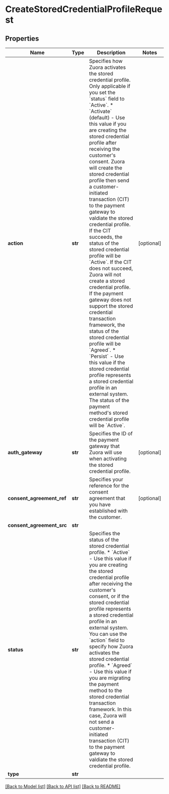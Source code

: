 # CreateStoredCredentialProfileRequest

## Properties
Name | Type | Description | Notes
------------ | ------------- | ------------- | -------------
**action** | **str** | Specifies how Zuora activates the stored credential profile. Only applicable if you set the &#x60;status&#x60; field to &#x60;Active&#x60;.  * &#x60;Activate&#x60; (default) - Use this value if you are creating the stored credential profile after receiving the customer&#39;s consent.    Zuora will create the stored credential profile then send a customer-initiated transaction (CIT) to the payment gateway to valdiate the stored credential profile. If the CIT succeeds, the status of the stored credential profile will be &#x60;Active&#x60;. If the CIT does not succeed, Zuora will not create a stored credential profile.      If the payment gateway does not support the stored credential transaction framework, the status of the stored credential profile will be &#x60;Agreed&#x60;.   * &#x60;Persist&#x60; - Use this value if the stored credential profile represents a stored credential profile in an external system. The status of the payment method&#39;s stored credential profile will be &#x60;Active&#x60;.  | [optional] 
**auth_gateway** | **str** | Specifies the ID of the payment gateway that Zuora will use when activating the stored credential profile.  | [optional] 
**consent_agreement_ref** | **str** | Specifies your reference for the consent agreement that you have established with the customer.  | [optional] 
**consent_agreement_src** | **str** |  | 
**status** | **str** | Specifies the status of the stored credential profile.  * &#x60;Active&#x60; - Use this value if you are creating the stored credential profile after receiving the customer&#39;s consent, or if the stored credential profile represents a stored credential profile in an external system.    You can use the &#x60;action&#x60; field to specify how Zuora activates the stored credential profile.   * &#x60;Agreed&#x60; - Use this value if you are migrating the payment method to the stored credential transaction framework.    In this case, Zuora will not send a customer-initiated transaction (CIT) to the payment gateway to valdiate the stored credential profile.  | 
**type** | **str** |  | 

[[Back to Model list]](../README.md#documentation-for-models) [[Back to API list]](../README.md#documentation-for-api-endpoints) [[Back to README]](../README.md)


